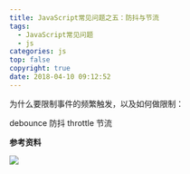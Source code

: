 ```yaml
---
title: JavaScript常见问题之五：防抖与节流
tags:
  - JavaScript常见问题
  - js
categories: js
top: false
copyright: true
date: 2018-04-10 09:12:52
---
```

为什么要限制事件的频繁触发，以及如何做限制：

debounce 防抖
throttle 节流
<!--more-->

**参考资料**
[]()

![](http://oankigr4l.bkt.clouddn.com/wexin.png)